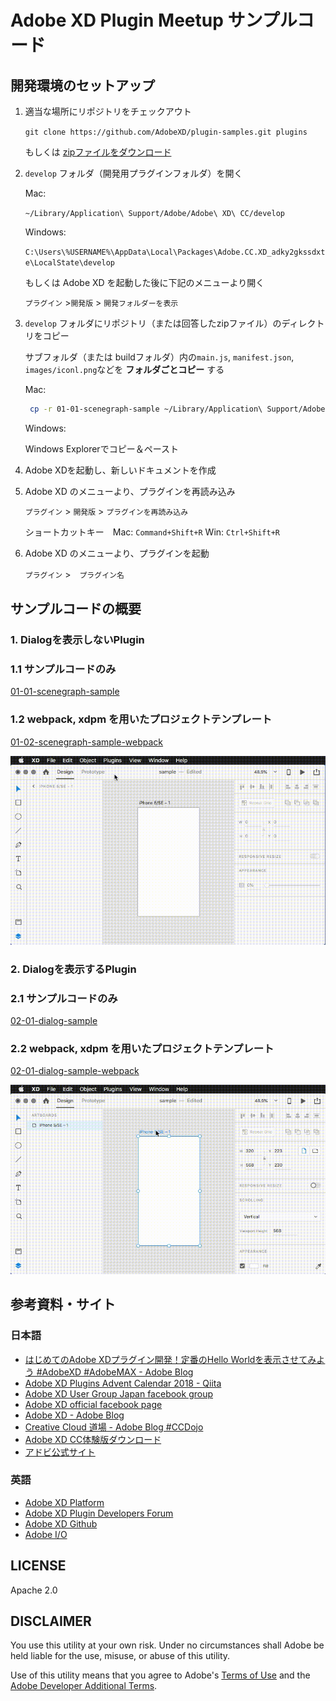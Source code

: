 # Adobe XD Plugin Meetup サンプルコード


## 開発環境のセットアップ

1. 適当な場所にリポジトリをチェックアウト

    `git clone https://github.com/AdobeXD/plugin-samples.git plugins`

    もしくは [zipファイルをダウンロード](https://github.com/yoshikinoko/XDPluginMeetupJapan/releases/latest)

2. `develop` フォルダ（開発用プラグインフォルダ）を開く

    Mac:

    `~/Library/Application\ Support/Adobe/Adobe\ XD\ CC/develop`

    Windows:

    `C:\Users\%USERNAME%\AppData\Local\Packages\Adobe.CC.XD_adky2gkssdxte\LocalState\develop`

    もしくは Adobe XD を起動した後に下記のメニューより開く

    `プラグイン` >`開発版` > `開発フォルダーを表示`

3. `develop` フォルダにリポジトリ（または回答したzipファイル）のディレクトリをコピー

    サブフォルダ（または buildフォルダ）内の`main.js`, `manifest.json`, `images/iconl.png`などを **フォルダごとコピー** する

    Mac:

     ```bash
      cp -r 01-01-scenegraph-sample ~/Library/Application\ Support/Adobe/Adobe\ XD\ CC/develop/
     ```

    Windows:

    Windows Explorerでコピー＆ペースト

4. Adobe XDを起動し、新しいドキュメントを作成

5. Adobe XD のメニューより、プラグインを再読み込み

    `プラグイン` > `開発版` > `プラグインを再読み込み`

    ショートカットキー　Mac: `Command+Shift+R` Win: `Ctrl+Shift+R`

6. Adobe XD のメニューより、プラグインを起動

    `プラグイン` >　`プラグイン名`

## サンプルコードの概要

### 1. Dialogを表示しないPlugin

### 1.1 サンプルコードのみ

[01-01-scenegraph-sample](./01-01-scenegraph-sample)

### 1.2 webpack, xdpm を用いたプロジェクトテンプレート

[01-02-scenegraph-sample-webpack](./01-02-scenegraph-sample-webpack)

![Dialogを表示しないPluginのプレビュー](./readme-files/scenegraph-sample.gif)

### 2. Dialogを表示するPlugin

### 2.1 サンプルコードのみ

[02-01-dialog-sample](./02-01-dialog-sample)

### 2.2 webpack, xdpm を用いたプロジェクトテンプレート

[02-01-dialog-sample-webpack](./02-01-dialog-sample-webpack)

![Dialogを表示するPluginのプレビュー](./readme-files/dialog-sample.gif)


## 参考資料・サイト

### 日本語

- [はじめてのAdobe XDプラグイン開発！定番のHello Worldを表示させてみよう \#AdobeXD \#AdobeMAX \- Adobe Blog](https://blogs.adobe.com/japan/web-getting-started-with-xd-plugin-development/)
- [Adobe XD Plugins Advent Calendar 2018 \- Qiita](https://qiita.com/advent-calendar/2018/xdplugin?fbclid=IwAR0aTdPE0eNtR5utjXZriObs7c0NdzyO81aqX2RXbr2GPvTr1o0c_sfLjy4)
- [Adobe XD User Group Japan facebook group](https://www.facebook.com/XDUGJP/)
- [Adobe XD official facebook page ](https://www.facebook.com/adobexdcc/)
- [Adobe XD \- Adobe Blog](https://blogs.adobe.com/japan/tag/adobe-xd/)
- [Creative Cloud 道場 \- Adobe Blog \#CCDojo](https://blogs.adobe.com/japan/creativecloud/ccdojo/)
- [Adobe XD CC体験版ダウンロード](https://www.adobe.com/jp/products/xd.html)
- [アドビ公式サイト](https://www.adobe.com/jp/)

### 英語

- [Adobe XD Platform](https://adobexdplatform.com/)
- [Adobe XD Plugin Developers Forum](https://forums.adobexdplatform.com/)
- [Adobe XD Github](https://github.com/adobexd)
- [Adobe I/O](https://www.adobe.io/)

## LICENSE

Apache 2.0

## DISCLAIMER

You use this utility at your own risk. Under no circumstances shall Adobe be held liable for the use, misuse, or abuse of this utility.

Use of this utility means that you agree to Adobe's [Terms of Use](https://www.adobe.com/legal/terms.html) and the [Adobe Developer Additional Terms](https://wwwimages2.adobe.com/content/dam/acom/en/legal/servicetou/Adobe-Developer-Additional-Terms_en_US_20180605_2200.pdf).
